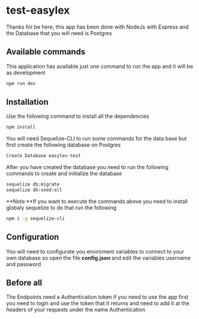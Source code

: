 # test-easylex
Thanks for be here, this app has been done with NodeJs with Express and the Database that you will need is Postgres
## Available commands
This application has available just one command to run the app and it will be as development
```bash
npm run dev
```
## Installation
Use the following command to install all the dependencies
```bash
npm install
```
You will need Sequelize-CLI to run some commands for the data base but first create the following database on Postgres
```bash
Create Database easylex-test
```
After you have created the database you need to run the following commands to create and initialize the database
```bash
sequelize db:migrate
sequelize db:seed:all
```
**Note:**If you want to execute the commands above you need to install globaly sequelize to do that run the following
```bash
npm i -g sequelize-cli
```
## Configuration
You will need to configurate you enviroment variables to connect to your own database so open the file **config.json** and edit the variables username and password
## Before all
The Endpoints need a Authentication token if you need to use the app first you need to login and use the token that it returns and need to add it at the headers of your requests under the name Authentication